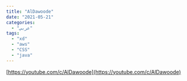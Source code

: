 ```yaml
---
title: "AlDawoode"
date: "2021-05-21"
categories:
  - "عربي"
tags:
  - "xd"
  - "aws"
  - "CSS"
  - "java"
---
```


[https://youtube.com/c/AlDawoode](https://youtube.com/c/AlDawoode)
